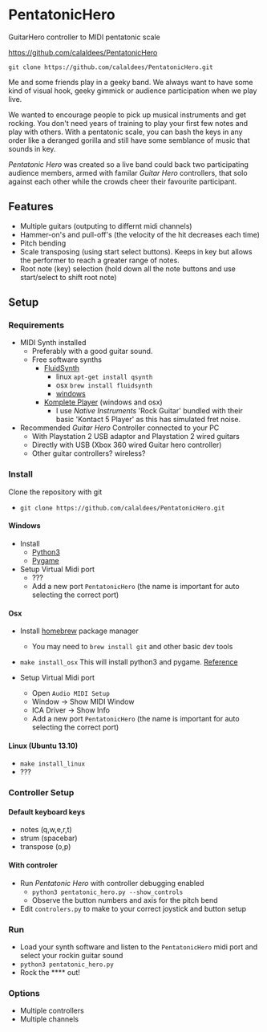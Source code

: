 PentatonicHero
==============

GuitarHero controller to MIDI pentatonic scale

https://github.com/calaldees/PentatonicHero

`git clone https://github.com/calaldees/PentatonicHero.git`

Me and some friends play in a geeky band. We always want to have some kind of visual hook, geeky gimmick or audience participation when we play live. 

We wanted to encourage people to pick up musical instruments and get rocking. You don't need years of training to play your first few notes and play with others. With a pentatonic scale, you can bash the keys in any order like a deranged gorilla and still have some semblance of music that sounds in key. 

_Pentatonic Hero_ was created so a live band could back
two participating audience members, armed with familar _Guitar Hero_ controllers, that solo against each other while the crowds cheer their favourite participant.

Features
--------

* Multiple guitars (outputing to differnt midi channels)
* Hammer-on's and pull-off's (the velocity of the hit decreases each time)
* Pitch bending
* Scale transposing (using start select buttons). Keeps in key but allows the performer to reach a greater range of notes.
* Root note (key) selection (hold down all the note buttons and use start/select to shift root note)

Setup
-----

### Requirements

* MIDI Synth installed
	* Preferably with a good guitar sound.
	* Free software synths 
		* [FluidSynth](http://en.wikipedia.org/wiki/FluidSynth)
			* linux `apt-get install qsynth`
			* osx `brew install fluidsynth`
			* [windows](http://fluidsynth.org/)
		* [Komplete Player](http://www.native-instruments.com/en/products/komplete/samplers/kontakt-5-player/) (windows and osx)
			* I use _Native Instruments_ 'Rock Guitar' bundled with their basic 'Kontact 5 Player' as this has simulated fret noise.
* Recommended _Guitar Hero_ Controller connected to your PC
    * With Playstation 2 USB adaptor and Playstation 2 wired guitars
    * Directly with USB (Xbox 360 wired Guitar hero controller)
    * Other guitar controllers? wireless?

### Install

Clone the repository with git

* `git clone https://github.com/calaldees/PentatonicHero.git`

#### Windows

* Install
	* [Python3](https://www.python.org/downloads/windows/)
	* [Pygame](http://www.pygame.org/download.shtml)
* Setup Virtual Midi port
	* ???
	* Add a new port `PentatonicHero` (the name is important for auto selecting the correct port)

#### Osx

* Install [homebrew](http://brew.sh/) package manager
	* You may need to `brew install git` and other basic dev tools
* `make install_osx` This will install python3 and pygame. [Reference](http://florian-berger.de/en/articles/installing-pygame-for-python-3-on-os-x)

* Setup Virtual Midi port
    * Open `Audio MIDI Setup`
    * Window -> Show MIDI Window
    * ICA Driver -> Show Info
    * Add a new port `PentatonicHero` (the name is important for auto selecting the correct port)

#### Linux (Ubuntu 13.10)

* `make install_linux`
*  ???

### Controller Setup

#### Default keyboard keys

* notes (q,w,e,r,t)
* strum (spacebar)
* transpose (o,p)

#### With controler

* Run _Pentatonic Hero_ with controller debugging enabled
	* `python3 pentatonic_hero.py --show_controls`
	* Observe the button numbers and axis for the pitch bend
* Edit `controlers.py` to make to your correct joystick and button setup

### Run

* Load your synth software and listen to the `PentatonicHero` midi port and select your rockin guitar sound
* `python3 pentatonic_hero.py`
* Rock the **** out!

### Options

* Multiple controllers
* Multiple channels

